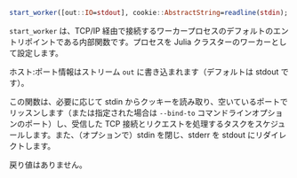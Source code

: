 ```julia
start_worker([out::IO=stdout], cookie::AbstractString=readline(stdin); close_stdin::Bool=true, stderr_to_stdout::Bool=true)
```

`start_worker` は、TCP/IP 経由で接続するワーカープロセスのデフォルトのエントリポイントである内部関数です。プロセスを Julia クラスターのワーカーとして設定します。

ホスト:ポート情報はストリーム `out` に書き込まれます（デフォルトは stdout です）。

この関数は、必要に応じて stdin からクッキーを読み取り、空いているポートでリッスンします（または指定された場合は `--bind-to` コマンドラインオプションのポート）し、受信した TCP 接続とリクエストを処理するタスクをスケジュールします。また、（オプションで）stdin を閉じ、stderr を stdout にリダイレクトします。

戻り値はありません。
